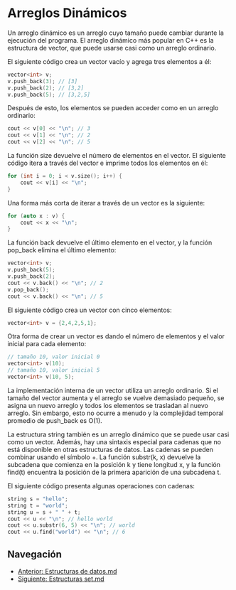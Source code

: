 # Arreglos Dinámicos

Un arreglo dinámico es un arreglo cuyo tamaño puede cambiar durante la ejecución del programa. El arreglo dinámico más popular en C++ es la estructura de vector, que puede usarse casi como un arreglo ordinario.

El siguiente código crea un vector vacío y agrega tres elementos a él:

```cpp
vector<int> v;
v.push_back(3); // [3]
v.push_back(2); // [3,2]
v.push_back(5); // [3,2,5]
```

Después de esto, los elementos se pueden acceder como en un arreglo ordinario:

```cpp
cout << v[0] << "\n"; // 3
cout << v[1] << "\n"; // 2
cout << v[2] << "\n"; // 5
```

La función size devuelve el número de elementos en el vector. El siguiente código itera a través del vector e imprime todos los elementos en él:

```cpp
for (int i = 0; i < v.size(); i++) {
    cout << v[i] << "\n";
}
```

Una forma más corta de iterar a través de un vector es la siguiente:

```cpp
for (auto x : v) {
    cout << x << "\n";
}
```

La función back devuelve el último elemento en el vector, y la función pop_back elimina el último elemento:

```cpp
vector<int> v;
v.push_back(5);
v.push_back(2);
cout << v.back() << "\n"; // 2
v.pop_back();
cout << v.back() << "\n"; // 5
```

El siguiente código crea un vector con cinco elementos:

```cpp
vector<int> v = {2,4,2,5,1};
```

Otra forma de crear un vector es dando el número de elementos y el valor inicial para cada elemento:

```cpp
// tamaño 10, valor inicial 0
vector<int> v(10);
// tamaño 10, valor inicial 5
vector<int> v(10, 5);
```

La implementación interna de un vector utiliza un arreglo ordinario. Si el tamaño del vector aumenta y el arreglo se vuelve demasiado pequeño, se asigna un nuevo arreglo y todos los elementos se trasladan al nuevo arreglo. Sin embargo, esto no ocurre a menudo y la complejidad temporal promedio de push_back es O(1).

La estructura string también es un arreglo dinámico que se puede usar casi como un vector. Además, hay una sintaxis especial para cadenas que no está disponible en otras estructuras de datos. Las cadenas se pueden combinar usando el símbolo +. La función substr(k, x) devuelve la subcadena que comienza en la posición k y tiene longitud x, y la función find(t) encuentra la posición de la primera aparición de una subcadena t.

El siguiente código presenta algunas operaciones con cadenas:

```cpp
string s = "hello";
string t = "world";
string u = s + " " + t;
cout << u << "\n"; // hello world
cout << u.substr(6, 5) << "\n"; // world
cout << u.find("world") << "\n"; // 6
```

## Navegación
- [Anterior: Estructuras de datos.md](./Estructuras%20de%20datos.md)
- [Siguiente: Estructuras set.md](./Estructuras%20set.md)
